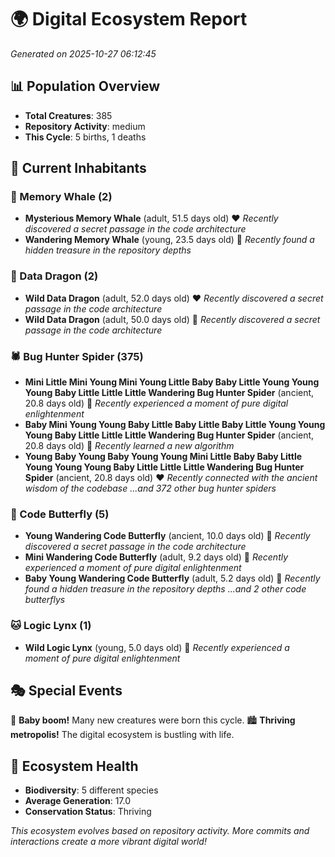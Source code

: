 # 🌍 Digital Ecosystem Report
*Generated on 2025-10-27 06:12:45*

## 📊 Population Overview
- **Total Creatures**: 385
- **Repository Activity**: medium
- **This Cycle**: 5 births, 1 deaths

## 👥 Current Inhabitants

### 🐋 Memory Whale (2)
- **Mysterious Memory Whale** (adult, 51.5 days old) ❤️
  *Recently discovered a secret passage in the code architecture*
- **Wandering Memory Whale** (young, 23.5 days old) 💛
  *Recently found a hidden treasure in the repository depths*

### 🐉 Data Dragon (2)
- **Wild Data Dragon** (adult, 52.0 days old) ❤️
  *Recently discovered a secret passage in the code architecture*
- **Wild Data Dragon** (adult, 50.0 days old) 💚
  *Recently discovered a secret passage in the code architecture*

### 🕷️ Bug Hunter Spider (375)
- **Mini Little Mini Young Mini Young Little Baby Baby Little Young Young Young Baby Little Little Little Wandering Bug Hunter Spider** (ancient, 20.8 days old) 💛
  *Recently experienced a moment of pure digital enlightenment*
- **Baby Mini Young Young Baby Little Baby Little Baby Little Young Young Young Baby Little Little Little Wandering Bug Hunter Spider** (ancient, 20.8 days old) 💛
  *Recently learned a new algorithm*
- **Young Baby Young Baby Young Young Mini Little Baby Baby Little Young Young Young Baby Little Little Little Wandering Bug Hunter Spider** (ancient, 20.8 days old) ❤️
  *Recently connected with the ancient wisdom of the codebase*
  *...and 372 other bug hunter spiders*

### 🦋 Code Butterfly (5)
- **Young Wandering Code Butterfly** (ancient, 10.0 days old) 💛
  *Recently discovered a secret passage in the code architecture*
- **Mini Wandering Code Butterfly** (adult, 9.2 days old) 💚
  *Recently experienced a moment of pure digital enlightenment*
- **Baby Young Wandering Code Butterfly** (adult, 5.2 days old) 💚
  *Recently found a hidden treasure in the repository depths*
  *...and 2 other code butterflys*

### 🐱 Logic Lynx (1)
- **Wild Logic Lynx** (young, 5.0 days old) 💚
  *Recently experienced a moment of pure digital enlightenment*

## 🎭 Special Events

🎉 **Baby boom!** Many new creatures were born this cycle.
🏙️ **Thriving metropolis!** The digital ecosystem is bustling with life.

## 🔬 Ecosystem Health
- **Biodiversity**: 5 different species
- **Average Generation**: 17.0
- **Conservation Status**: Thriving

*This ecosystem evolves based on repository activity. More commits and interactions create a more vibrant digital world!*